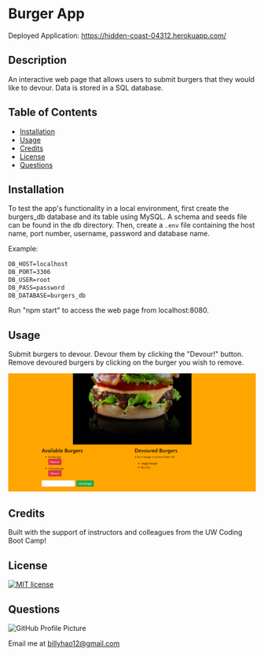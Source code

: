 # Burger App

Deployed Application: https://hidden-coast-04312.herokuapp.com/

## Description

An interactive web page that allows users to submit burgers that they would like to devour. Data is stored in a SQL database.

## Table of Contents

* [Installation](#installation)
* [Usage](#usage)
* [Credits](#credits)
* [License](#license)
* [Questions](#questions)

## Installation

To test the app's functionality in a local environment, first create the burgers_db database and its table using MySQL. A schema and seeds file can be found in the db directory. Then, create a `.env` file containing the host name, port number, username, password and database name.

Example:
```
DB_HOST=localhost
DB_PORT=3306
DB_USER=root
DB_PASS=password
DB_DATABASE=burgers_db
```

Run "npm start" to access the web page from localhost:8080.

## Usage

Submit burgers to devour. Devour them by clicking the "Devour!" button. Remove devoured burgers by clicking on the burger you wish to remove.

![Screenshot of Application](public/assets/img/screenshot.png)

## Credits

Built with the support of instructors and colleagues from the UW Coding Boot Camp!

## License

[![MIT license](https://img.shields.io/badge/License-MIT-blue.svg)](LICENSE)

## Questions

![GitHub Profile Picture](https://github.com/billyhao12.png)

Email me at <billyhao12@gmail.com>
